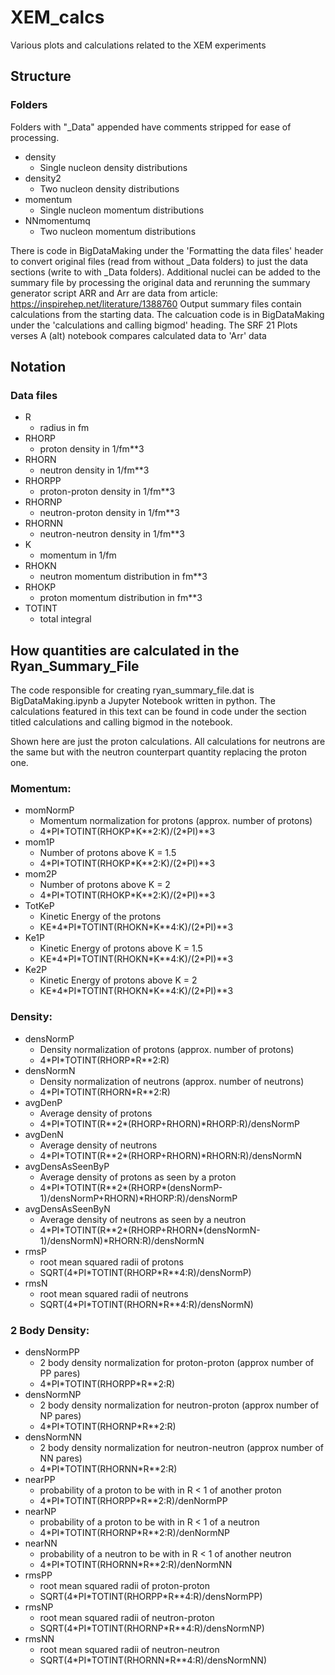 # XEM_calcs
Various plots and calculations related to the XEM experiments

## Structure
### Folders
Folders with "\_Data" appended have comments stripped for ease of processing.
- density
    - Single nucleon density distributions
- density2
    - Two nucleon density distributions
- momentum
    - Single nucleon momentum distributions
- NNmomentumq
    - Two nucleon momentum distributions

There is code in BigDataMaking under the 'Formatting the data files' header to convert original files (read from without \_Data folders) to just the data sections (write to with \_Data folders).
Additional nuclei can be added to the summary file by processing the original data and rerunning the summary generator script
ARR and Arr are data from article: https://inspirehep.net/literature/1388760
Output summary files contain calculations from the starting data.
The calcuation code is in BigDataMaking under the 'calculations and calling bigmod' heading.
The SRF 21 Plots verses A (alt) notebook compares calculated data to 'Arr' data

## Notation
### Data files

- R
    - radius in fm
- RHORP
    - proton density in 1/fm\*\*3
- RHORN
    - neutron density in 1/fm\*\*3
- RHORPP
    - proton-proton density in 1/fm\*\*3
- RHORNP
    - neutron-proton density in 1/fm\*\*3
- RHORNN
    - neutron-neutron density in 1/fm\*\*3
- K
    - momentum in 1/fm
- RHOKN
    - neutron momentum distribution in fm\*\*3
- RHOKP
    - proton momentum distribution in fm\*\*3
- TOTINT
    - total integral

## How quantities are calculated in the Ryan_Summary_File

The code responsible for creating ryan\_summary\_file.dat is BigDataMaking.ipynb a Jupyter Notebook written in python. The calculations featured in this text can be found in code under the section titled calculations and calling bigmod in the notebook.

Shown here are just the proton calculations. All calculations for neutrons are the same but with the neutron counterpart quantity replacing the proton one.

### Momentum:
- momNormP
    - Momentum normalization for protons (approx. number of protons)
    - 4\*PI\*TOTINT(RHOKP\*K\*\*2:K)/(2\*PI)\*\*3
- mom1P
    - Number of protons above K = 1.5
    - 4\*PI\*TOTINT(RHOKP\*K\*\*2:K)/(2\*PI)\*\*3
- mom2P
    - Number of protons above K = 2
    - 4\*PI\*TOTINT(RHOKP\*K\*\*2:K)/(2\*PI)\*\*3
- TotKeP
    - Kinetic Energy of the protons
    - KE\*4\*PI\*TOTINT(RHOKN\*K\*\*4:K)/(2\*PI)\*\*3
- Ke1P
    - Kinetic Energy of protons above K = 1.5
    - KE\*4\*PI\*TOTINT(RHOKN\*K\*\*4:K)/(2\*PI)\*\*3
- Ke2P
    - Kinetic Energy of protons above K = 2
    - KE\*4\*PI\*TOTINT(RHOKN\*K\*\*4:K)/(2\*PI)\*\*3

### Density:
- densNormP
    - Density normalization of protons (approx. number of protons)
    - 4\*PI\*TOTINT(RHORP\*R\*\*2:R)
- densNormN
    - Density normalization of neutrons (approx. number of neutrons)
    - 4\*PI\*TOTINT(RHORN\*R\*\*2:R)
- avgDenP
    - Average density of protons
    - 4\*PI\*TOTINT(R\*\*2\*(RHORP+RHORN)\*RHORP:R)/densNormP
- avgDenN
    - Average density of neutrons
    - 4\*PI\*TOTINT(R\*\*2\*(RHORP+RHORN)\*RHORN:R)/densNormN
- avgDensAsSeenByP
    - Average density of protons as seen by a proton
    - 4\*PI\*TOTINT(R\*\*2\*(RHORP\*(densNormP-1)/densNormP+RHORN)\*RHORP:R)/densNormP
- avgDensAsSeenByN
    - Average density of neutrons  as seen by a neutron
    - 4\*PI\*TOTINT(R\*\*2\*(RHORP+RHORN\*(densNormN-1)/densNormN)\*RHORN:R)/densNormN
- rmsP
    - root mean squared radii of protons
    - SQRT(4\*PI\*TOTINT(RHORP\*R\*\*4:R)/densNormP)
- rmsN
    - root mean squared radii of neutrons
    - SQRT(4\*PI\*TOTINT(RHORN\*R\*\*4:R)/densNormN)

### 2 Body Density:
- densNormPP
    - 2 body density normalization for proton-proton (approx number of PP pares)
    - 4\*PI\*TOTINT(RHORPP\*R\*\*2:R)
- densNormNP
    - 2 body density normalization for neutron-proton (approx number of NP pares)
    - 4\*PI\*TOTINT(RHORNP\*R\*\*2:R)
- densNormNN
    - 2 body density normalization for neutron-neutron (approx number of NN pares)
    - 4\*PI\*TOTINT(RHORNN\*R\*\*2:R)
- nearPP
    - probability of a proton to be with in R < 1 of another proton
    - 4\*PI\*TOTINT(RHORPP\*R\*\*2:R)/denNormPP
- nearNP
    - probability of a proton to be with in R < 1 of a neutron
    - 4\*PI\*TOTINT(RHORNP\*R\*\*2:R)/denNormNP
- nearNN
    - probability of a neutron to be with in R < 1 of another neutron
    - 4\*PI\*TOTINT(RHORNN\*R\*\*2:R)/denNormNN
- rmsPP
    - root mean squared radii of proton-proton
    - SQRT(4\*PI\*TOTINT(RHORPP\*R\*\*4:R)/densNormPP)
- rmsNP
    - root mean squared radii of neutron-proton
    - SQRT(4\*PI\*TOTINT(RHORNP\*R\*\*4:R)/densNormNP)
- rmsNN
    - root mean squared radii of neutron-neutron
    - SQRT(4\*PI\*TOTINT(RHORNN\*R\*\*4:R)/densNormNN)
